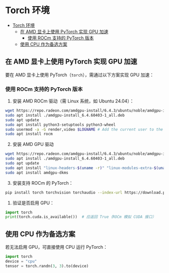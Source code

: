 # Torch 环境

- [Torch 环境](#torch-环境)
  - [在 AMD 显卡上使用 PyTorch 实现 GPU 加速](#在-amd-显卡上使用-pytorch-实现-gpu-加速)
    - [使用 ROCm 支持的 PyTorch 版本](#使用-rocm-支持的-pytorch-版本)
  - [使用 CPU 作为备选方案](#使用-cpu-作为备选方案)

## 在 AMD 显卡上使用 PyTorch 实现 GPU 加速

要在 AMD 显卡上使用 PyTorch（`torch`），需通过以下方案实现 GPU 加速：

### 使用 ROCm 支持的 PyTorch 版本

1. 安装 AMD ROCm 驱动（需 Linux 系统，如 Ubuntu 24.04）：
```bash
wget https://repo.radeon.com/amdgpu-install/6.4.3/ubuntu/noble/amdgpu-install_6.4.60403-1_all.deb
sudo apt install ./amdgpu-install_6.4.60403-1_all.deb
sudo apt update
sudo apt install python3-setuptools python3-wheel
sudo usermod -a -G render,video $LOGNAME # Add the current user to the render and video groups
sudo apt install rocm
```

2. 安装 AMD GPU 驱动
```bash
wget https://repo.radeon.com/amdgpu-install/6.4.3/ubuntu/noble/amdgpu-install_6.4.60403-1_all.deb
sudo apt install ./amdgpu-install_6.4.60403-1_all.deb
sudo apt update
sudo apt install "linux-headers-$(uname -r)" "linux-modules-extra-$(uname -r)"
sudo apt install amdgpu-dkms
```

3. 安装支持 ROCm 的 PyTorch：
```bash
pip install torch torchvision torchaudio --index-url https://download.pytorch.org/whl/rocm6.4
```

1. 验证是否启用 GPU：
```python
import torch
print(torch.cuda.is_available())  # 应返回 True（ROCm 模拟 CUDA 接口）
```

## 使用 CPU 作为备选方案

若无法启用 GPU，可直接使用 CPU 运行 PyTorch：

```python
import torch
device = "cpu"
tensor = torch.randn(3, 3).to(device)
```
